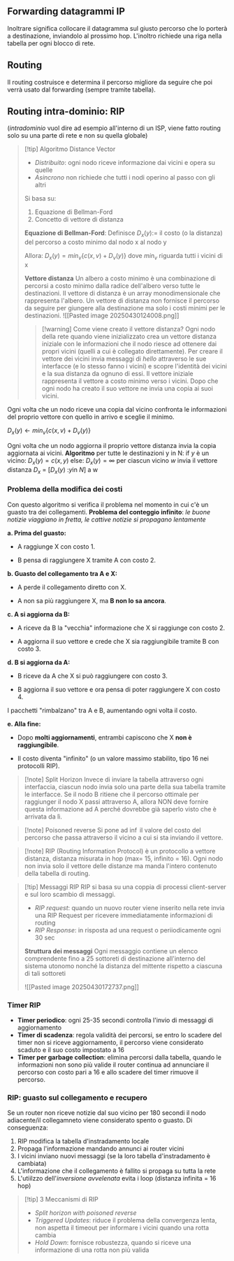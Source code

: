 ## Forwarding datagrammi IP
Inoltrare significa collocare il datagramma sul giusto percorso che lo porterà a destinazione, inviandolo al prossimo hop. L'inoltro richiede una riga nella tabella per ogni blocco di rete.

## Routing
Il routing costruisce e determina il percorso migliore da seguire che poi verrà usato dal forwarding (sempre tramite tabella).

## Routing intra-dominio: RIP
(*intradominio* vuol dire ad esempio all'interno di un ISP, viene fatto routing solo su una parte di rete e non su quella globale) 

>[!tip] Algoritmo Distance Vector
>- *Distribuito*: ogni nodo riceve informazione dai vicini e opera su quelle
>- *Asincrono* non richiede che tutti i nodi operino al passo con gli altri
>
>Si basa su:
>1) Equazione di Bellman-Ford
>2) Concetto di vettore di distanza
>
>**Equazione di Bellman-Ford**:
>Definisce 
>$D_x(y):=$ il costo (o la distanza) del percorso a costo minimo dal nodo x al nodo y
>
>Allora:
>$D_x(y) = min_v\{c(x,v)+D_v(y)\}$
>dove $min_v$ riguarda tutti i vicini di x
>
>**Vettore distanza**
>Un albero a costo minimo è una combinazione di percorsi a costo minimo dalla radice dell'albero verso tutte le destinazioni.
>Il vettore di distanza è un array monodimensionale che rappresenta l'albero. Un vettore di distanza non fornisce il percorso da seguire per giungere alla destinazione ma solo i costi minimi per le destinazioni.
>![[Pasted image 20250430124008.png]]
>
>>[!warning] Come viene creato il vettore distanza?
>>Ogni nodo della rete quando viene inizializzato crea un vettore distanza iniziale con le informazioni che il nodo riesce ad ottenere dai propri vicini (quelli a cui è collegato direttamente). Per creare il vettore dei vicini invia messaggi di *hello* attraverso le sue interfacce (e lo stesso fanno i vicini) e scopre l'identità dei vicini e la sua distanza da ognuno di essi. Il vettore iniziale rappresenta il vettore a costo minimo verso i vicini. Dopo che ogni nodo ha creato il suo vettore ne invia una copia ai suoi vicini.

Ogni volta che un nodo riceve una copia dal vicino confronta le informazioni del proprio vettore con quello in arrivo e sceglie il minimo. 

$D_x(y) \leftarrow min_v\{c(x,v)+D_v(y)\}$

Ogni volta che un nodo aggiorna il proprio vettore distanza invia la copia aggiornata ai vicini.
**Algoritmo**
per tutte le destinazioni y in N:
	if $y$ è un vicino:
		$D_x(y) = c(x,y)$
	else: $D_x(y) = \infty$ 
per ciascun vicino $w$
		invia il vettore distanza $D_x$ = \[$D_x(y)$ :$y$in $N$] a w
### Problema della modifica dei costi
Con questo algoritmo si verifica il problema nel momento in cui c'è un guasto tra dei collegamenti.
**Problema del conteggio infinito**: *le buone notizie viaggiano in fretta, le cattive notizie si propagano lentamente*

 **a. Prima del guasto:**

- A raggiunge X con costo 1.
    
- B pensa di raggiungere X tramite A con costo 2.
    

**b. Guasto del collegamento tra A e X:**

- A perde il collegamento diretto con X.
    
- A non sa più raggiungere X, ma **B non lo sa ancora**.
    

 **c. A si aggiorna da B:**

- A riceve da B la "vecchia" informazione che X si raggiunge con costo 2.
    
- A aggiorna il suo vettore e crede che X sia raggiungibile tramite B con costo 3.
    

 **d. B si aggiorna da A:**

- B riceve da A che X si può raggiungere con costo 3.
    
- B aggiorna il suo vettore e ora pensa di poter raggiungere X con costo 4.
    

 I pacchetti "rimbalzano" tra A e B, aumentando ogni volta il costo.

 **e. Alla fine:**

- Dopo **molti aggiornamenti**, entrambi capiscono che X **non è raggiungibile**.
    
- Il costo diventa "infinito" (o un valore massimo stabilito, tipo 16 nei protocolli RIP).


 >[!note] Split Horizon
 >Invece di inviare la tabella attraverso ogni interfaccia, ciascun nodo invia solo una parte della sua tabella tramite le interfacce. Se il nodo B ritiene che il percorso ottimale per raggiunger il nodo X passi attraverso A, allora NON deve fornire questa informazione ad A perché dovrebbe già saperlo visto che è arrivata da lì.
 
 >[!note] Poisoned reverse 
 >Si pone ad $\inf$ il valore del costo del percorso che passa attraverso il vicino a cui si sta inviando il vettore.
 
>[!note] RIP (Routing Information Protocol)
>è un protocollo a vettore distanza, distanza misurata in hop (max= 15, infinito = 16). Ogni nodo non invia solo il vettore delle distanze ma manda l'intero contenuto della tabella di routing.
>


>[!tip] Messaggi RIP
>RIP si basa su una coppia di processi client-server e sul loro scambio di messaggi.
>- *RIP request*: quando un nuovo router viene inserito nella rete invia una RIP Request per ricevere immediatamente informazioni di routing
>- *RIP Response*: in risposta ad una request o periiodicamente ogni 30 sec
>
>**Struttura dei messaggi**
>Ogni messaggio contiene un elenco comprendente fino a 25 sottoreti di destinazione all'interno del sistema utonomo nonché la distanza del mittente rispetto a ciascuna di tali sottoreti
>
> ![[Pasted image 20250430172737.png]]
>

### Timer RIP 
- **Timer periodico**: ogni 25-35 secondi controlla l'invio di messaggi di aggiornamento
- **Timer di scadenza**: regola validità dei percorsi, se entro lo scadere del timer non si riceve aggiornamento, il percorso viene considerato scaduto e il suo costo impostato a 16
- **Timer per garbage collection**: elimina percorsi dalla tabella, quando le informazioni non sono più valide il router continua ad annunciare il percorso con costo pari a 16 e allo scadere del timer rimuove il percorso.

### RIP: guasto sul collegamento e recupero
Se un router non riceve notizie dal suo vicino per 180 secondi il nodo adiacente/il collegamneto viene considerato spento o guasto.
Di conseguenza:
1) RIP modifica la tabella d'instradamento locale
2) Propaga l'informazione mandando annunci ai router vicini 
3) I vicini inviano nuovi messaggi (se la loro tabella d'instradamento è cambiata)
4) L'informazione che il collegamento è fallito si propaga su tutta la rete
5) L'utiilzzo dell'*inversione avvelenata* evita i loop (distanza infinita = 16 hop)

>[!tip] 3 Meccanismi di RIP
>- *Split horizon with poisoned reverse*
>- *Triggered Updates*: riduce il problema della convergenza lenta, non aspetta il timeout per informare i vicini quando una rotta cambia
>- *Hold Down*: fornisce robustezza, quando si riceve una informazione di una rotta non più valida 